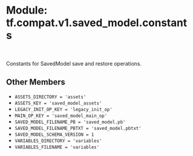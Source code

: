 <div itemscope itemtype="http://developers.google.com/ReferenceObject">
<meta itemprop="name" content="tf.compat.v1.saved_model.constants" />
<meta itemprop="path" content="Stable" />
<meta itemprop="property" content="ASSETS_DIRECTORY"/>
<meta itemprop="property" content="ASSETS_KEY"/>
<meta itemprop="property" content="LEGACY_INIT_OP_KEY"/>
<meta itemprop="property" content="MAIN_OP_KEY"/>
<meta itemprop="property" content="SAVED_MODEL_FILENAME_PB"/>
<meta itemprop="property" content="SAVED_MODEL_FILENAME_PBTXT"/>
<meta itemprop="property" content="SAVED_MODEL_SCHEMA_VERSION"/>
<meta itemprop="property" content="VARIABLES_DIRECTORY"/>
<meta itemprop="property" content="VARIABLES_FILENAME"/>
</div>

# Module: tf.compat.v1.saved_model.constants


<table class="tfo-notebook-buttons tfo-api" align="left">
</table>



Constants for SavedModel save and restore operations.



## Other Members

* `ASSETS_DIRECTORY = 'assets'` <a id="ASSETS_DIRECTORY"></a>
* `ASSETS_KEY = 'saved_model_assets'` <a id="ASSETS_KEY"></a>
* `LEGACY_INIT_OP_KEY = 'legacy_init_op'` <a id="LEGACY_INIT_OP_KEY"></a>
* `MAIN_OP_KEY = 'saved_model_main_op'` <a id="MAIN_OP_KEY"></a>
* `SAVED_MODEL_FILENAME_PB = 'saved_model.pb'` <a id="SAVED_MODEL_FILENAME_PB"></a>
* `SAVED_MODEL_FILENAME_PBTXT = 'saved_model.pbtxt'` <a id="SAVED_MODEL_FILENAME_PBTXT"></a>
* `SAVED_MODEL_SCHEMA_VERSION = 1` <a id="SAVED_MODEL_SCHEMA_VERSION"></a>
* `VARIABLES_DIRECTORY = 'variables'` <a id="VARIABLES_DIRECTORY"></a>
* `VARIABLES_FILENAME = 'variables'` <a id="VARIABLES_FILENAME"></a>
